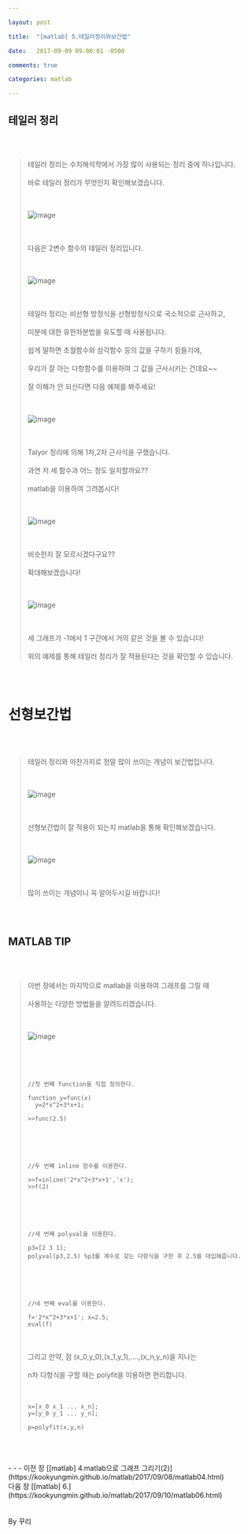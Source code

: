 ```yaml
---

layout: post

title:  "[matlab] 5.테일러정리와보간법"

date:   2017-09-09 09:00:01 -0500

comments: true

categories: matlab

---
```


## 테일러 정리

<br>
<br>

>테일러 정리는 수치해석학에서 가장 많이 사용되는 정리 중에 하나입니다.
><br>
><br>
>바로 테일러 정리가 무엇인지 확인해보겠습니다.
><br>
><br>
><br>
>
>![image](/image/matlab_img/matlab_15.png)
>
><br>
><br>
>다음은 2변수 함수의 테일러 정리입니다.
><br>
><br>
><br>
>
>![image](/image/matlab_img/matlab_16.png)
>
><br>
><br>
>테일러 정리는 비선형 방정식을 선형방정식으로 국소적으로 근사하고,
><br>
><br>
>미분에 대한 유한차분법을 유도할 때 사용됩니다.
><br>
><br>
>쉽게 말하면 초월함수와 삼각함수 등의 값을 구하기 힘들기에,
><br>
><br>
>우리가 잘 아는 다항함수를 이용하여 그 값을 근사시키는 건데요~~
><br>
><br>
>잘 이해가 안 되신다면 다음 예제를 봐주세요!
><br>
><br>
><br>
>
>![image](/image/matlab_img/matlab_17.png)
>
><br>
><br>
>Talyor 정리에 의해 1차,2차 근사식을 구했습니다.
><br>
><br>
>과연 저 세 함수과 어느 정도 일치할까요??
><br>
><br>
>matlab을 이용하여 그려봅시다!
><br>
><br>
><br>
>
>![image](/image/matlab_img/matlab_18.png)
>
><br>
><br>
>비슷한지 잘 모르시겠다구요?? 
><br>
><br>
>확대해보겠습니다!
><br>
><br>
><br>
>
>![image](/image/matlab_img/matlab_19.png)
>
><br>
><br>
>세 그래프가 -1에서 1 구간에서 거의 같은 것을 볼 수 있습니다!
><br>
><br>
>위의 예제를 통해 테일러 정리가 잘 적용된다는 것을 확인할 수 있습니다.

<br>
<br>

# 선형보간법

<br>
<br>

>테일러 정리와 마찬가지로 정말 많이 쓰이는 개념이 보간법입니다.
><br>
><br>
><br>
>
>![image](/image/matlab_img/matlab_20.png)
>
><br>
><br>
>선형보간법이 잘 적용이 되는지 matlab을 통해 확인해보겠습니다.
><br>
><br>
><br>
>
>![image](/image/matlab_img/matlab_21.png)
>
><br>
><br>
>많이 쓰이는 개념이니 꼭 알아두시길 바랍니다!

<br>
<br>

## MATLAB TIP

<br>
<br>

>이번 장에서는 마지막으로 matlab을 이용하여 그래프를 그릴 때
><br>
><br>
>사용하는 다양한 방법들을 알려드리겠습니다.
><br>
><br>
><br>
>
>![image](/image/matlab_img/matlab_22.png)
>
><br>
><br>
><br>
>
>```
>//첫 번째 function을 직접 정의한다.
>
>function y=func(x)
>	y=2*x^2+3*x+1;
>
> >>func(2.5)
>```
>
><br>
><br>
><br>
>
>```
>//두 번째 inline 함수를 이용한다.
>
> >>f=inline('2*x^2+3*x+1','x');
> >>f(2)
>```
>
><br>
><br>
><br>
>
>```
>//세 번째 polyval을 이용한다.
>
>p3=[2 3 1];
>polyval(p3,2.5) %p3를 계수로 갖는 다항식을 구한 후 2.5를 대입해줍니다.
>```
>
><br>
><br>
><br>
>
>```
>//네 번째 eval를 이용한다.
>
>f='2*x^2+3*x+1'; x=2.5;
>eval(f)
>```
>
><br>
><br>
>그리고 만약, 점 (x_0,y_0),(x_1,y_1),....,(x_n,y_n)을 지나는
><br>
><br>
>n차 다항식을 구할 때는 polyfit을 이용하면 편리합니다.
><br>
><br>
><br>
>
>```
>x=[x_0 x_1 ... x_n];
>y=[y_0 y_1 ... y_n];
>
>p=polyfit(x,y,n)
>```

<br>
<br>
<br>
- - -
이전 장 [[matlab] 4.matlab으로 그래프 그리기(2)](https://kookyungmin.github.io/matlab/2017/09/08/matlab04.html)
<br>
다음 장 [[matlab] 6.](https://kookyungmin.github.io/matlab/2017/09/10/matlab06.html)
<br>
<br>
<br>
By 꾸리
